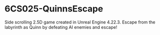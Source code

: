 # 6CS025-QuinnsEscape
Side scrolling 2.5D game created in Unreal Engine 4.22.3. Escape from the labyrinth as Quinn by defeating AI enemies and escape!
